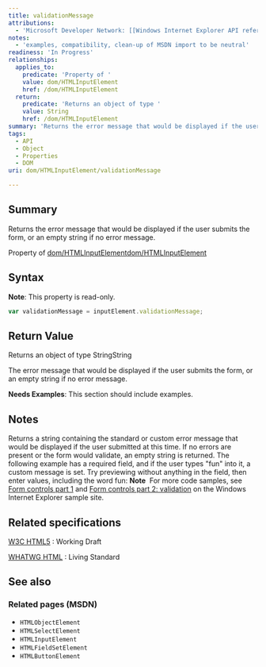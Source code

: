 ```yaml
---
title: validationMessage
attributions:
  - 'Microsoft Developer Network: [[Windows Internet Explorer API reference](http://msdn.microsoft.com/en-us/library/ie/hh828809%28v=vs.85%29.aspx) Article]'
notes:
  - 'examples, compatibility, clean-up of MSDN import to be neutral'
readiness: 'In Progress'
relationships:
  applies_to:
    predicate: 'Property of '
    value: dom/HTMLInputElement
    href: /dom/HTMLInputElement
  return:
    predicate: 'Returns an object of type '
    value: String
    href: /dom/HTMLInputElement
summary: 'Returns the error message that would be displayed if the user submits the form, or an empty string if no error message.'
tags:
  - API
  - Object
  - Properties
  - DOM
uri: dom/HTMLInputElement/validationMessage

---
```

## <span>Summary</span>

Returns the error message that would be displayed if the user submits the form, or an empty string if no error message.

Property of [dom/HTMLInputElement](/dom/HTMLInputElement)[dom/HTMLInputElement](/dom/HTMLInputElement)

## <span>Syntax</span>

**Note**: This property is read-only.

``` js
var validationMessage = inputElement.validationMessage;
```

## <span>Return Value</span>

Returns an object of type StringString

The error message that would be displayed if the user submits the form, or an empty string if no error message.

**Needs Examples**: This section should include examples.

## <span>Notes</span>

Returns a string containing the standard or custom error message that would be displayed if the user submitted at this time. If no errors are present or the form would validate, an empty string is returned. The following example has a required field, and if the user types "fun" into it, a custom message is set. Try previewing without anything in the field, then enter values, including the word fun: **Note**  For more code samples, see [Form controls part 1](http://go.microsoft.com/fwlink/p/?LinkID=251128) and [Form controls part 2: validation](http://go.microsoft.com/fwlink/p/?LinkID=251131) on the Windows Internet Explorer sample site.

## <span>Related specifications</span>

[W3C HTML5](http://www.w3.org/TR/html5/)
:   Working Draft

[WHATWG HTML](http://www.whatwg.org/specs/web-apps/current-work/multipage)
:   Living Standard

## <span>See also</span>

### <span>Related pages (MSDN)</span>

-   `HTMLObjectElement`
-   `HTMLSelectElement`
-   `HTMLInputElement`
-   `HTMLFieldSetElement`
-   `HTMLButtonElement`
